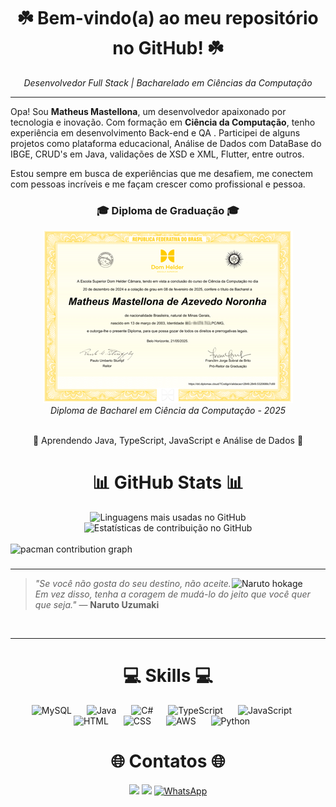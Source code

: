 ## <h1 align="center">☘️ Bem-vindo(a) ao meu repositório no GitHub! ☘️</h1>
<p align="center"><i>Desenvolvedor Full Stack | Bacharelado em Ciências da Computação</i></p>

---

Opa! Sou **Matheus Mastellona**, um desenvolvedor apaixonado por tecnologia e inovação. Com formação em **Ciência da Computação**, tenho experiência em desenvolvimento Back-end e QA . Participei de alguns projetos como plataforma educacional, Análise de Dados com DataBase do IBGE, CRUD's em Java, validações de XSD e XML, Flutter, entre outros.​

Estou sempre em busca de experiências que me desafiem, me conectem com pessoas incríveis e me façam crescer como profissional e pessoa.
<br>

<h3 align="center">🎓 Diploma de Graduação 🎓</h3>

<div align="center">
  <img src="DIPLOMA_resized.png" alt="Diploma de Graduação" width="400"/>
  <br>
  <i>Diploma de Bacharel em Ciência da Computação - 2025</i>
</div>
<br>

<p align="center">🌱 Aprendendo Java, TypeScript, JavaScript e Análise de Dados 🌱</p>

## <h1 align="center">📊 GitHub Stats 📊</h1>
<div align="center">
  <img src="https://github-readme-stats.vercel.app/api/top-langs/?username=Matheus-Mastellona&layout=compact&langs_count=20&theme=tokyonight" alt="Linguagens mais usadas no GitHub"/>
  <img src="https://github-readme-streak-stats.herokuapp.com/?user=Matheus-Mastellona&theme=tokyonight" alt="Estatísticas de contribuição no GitHub"/>
</div>
<br>
<picture>
  <source media="(prefers-color-scheme: dark)" srcset="https://raw.githubusercontent.com/Francine02/Francine02/output/pacman-contribution-graph-dark.svg">
  <source media="(prefers-color-scheme: light)" srcset="https://raw.githubusercontent.com/Francine02/Francine02/output/pacman-contribution-graph.svg">
  <img alt="pacman contribution graph" src="https://raw.githubusercontent.com/Francine02/Francine02/output/pacman-contribution-graph.svg">
</picture>

###
---

<img align="right" src="https://media0.giphy.com/media/v1.Y2lkPTc5MGI3NjExdm5ldGlrdDR2dDlyaTI3eHpueGNsbTl5cTRoazJ2N2p2MTJ6ZHQ2ZCZlcD12MV9pbnRlcm5hbF9naWZfYnlfaWQmY3Q9Zw/AsuCf15CIj0Va/giphy.gif" width="150" alt="Naruto hokage" />

> _"Se você não gosta do seu destino, não aceite. Em vez disso, tenha a coragem de mudá-lo do jeito que você quer que seja."_
> — **Naruto Uzumaki**
<br>

---

## <h1 align="center">💻 Skills 💻</h1>
<div align="center">
  <img src="https://cdn.jsdelivr.net/gh/devicons/devicon/icons/mysql/mysql-original.svg" alt="MySQL" width="40" height="30" style="margin-right: 20px;" />
  <img src="https://cdn.jsdelivr.net/gh/devicons/devicon/icons/java/java-original.svg" alt="Java" width="40" height="30" style="margin-right: 20px;" />
  <img src="https://cdn.jsdelivr.net/gh/devicons/devicon/icons/csharp/csharp-original.svg" alt="C#" width="40" height="30" style="margin-right: 20px;" />
  <img src="https://cdn.jsdelivr.net/gh/devicons/devicon/icons/typescript/typescript-original.svg" alt="TypeScript" width="40" height="30" style="margin-right: 20px;" />
  <img src="https://cdn.jsdelivr.net/gh/devicons/devicon/icons/javascript/javascript-original.svg" alt="JavaScript" width="40" height="30" style="margin-right: 20px;"/>
  <img src="https://cdn.jsdelivr.net/gh/devicons/devicon/icons/html5/html5-original.svg" alt="HTML" width="40" height="30" style="margin-right: 20px;" />
  <img src="https://cdn.jsdelivr.net/gh/devicons/devicon/icons/css3/css3-original.svg" alt="CSS" width="40" height="30" style="margin-right: 20px;" />
  <img src="https://img.icons8.com/color/48/000000/amazon-web-services.png" alt="AWS" width="40" height="40" style="margin-right: 20px;" />
  <img src="https://img.icons8.com/color/48/000000/python.png" alt="Python" width="40" height="40" style="margin-right: 20px;" />
</div>


## <h1 align="center">🌐 Contatos 🌐</h1>

<div align="center"> 
  <a href = "mailto:matheusmastelloni@gmail.com"><img src="https://img.shields.io/badge/-Gmail-%23333?style=for-the-badge&logo=gmail&logoColor=white" target="_blank"></a>
  <a href="https://www.linkedin.com/in/matheusmastellona/" target="_blank"><img src="https://img.shields.io/badge/-LinkedIn-%230077B5?style=for-the-badge&logo=linkedin&logoColor=white" target="_blank"></a> 
  <a href="https://wa.me/5531998143062" target="_blank"><img src="https://img.shields.io/badge/-WhatsApp-25D366?style=for-the-badge&logo=whatsapp&logoColor=white" alt="WhatsApp" /></a>
</div>
